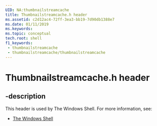 ```yaml
---
UID: NA:thumbnailstreamcache
title: Thumbnailstreamcache.h header
ms.assetid: c2d12ac4-72ff-3ea3-bb19-7d90db1388e7
ms.date: 01/11/2019
ms.keywords: 
ms.topic: conceptual
tech.root: shell
f1_keywords:
 - thumbnailstreamcache
 - thumbnailstreamcache/thumbnailstreamcache
---
```


# Thumbnailstreamcache.h header


## -description

This header is used by The Windows Shell. For more information, see:

- [The Windows Shell](../_shell/index.md)

